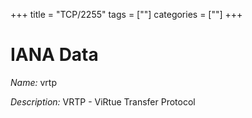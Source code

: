 +++
title = "TCP/2255"
tags = [""]
categories = [""]
+++

# IANA Data

_Name:_ vrtp

_Description:_ VRTP - ViRtue Transfer Protocol

